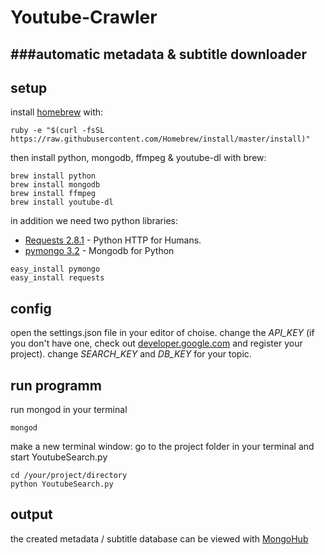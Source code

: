 Youtube-Crawler
====
###automatic metadata & subtitle downloader
--------------------

## setup
install [homebrew](https://www.brew.sh) with:

```
ruby -e "$(curl -fsSL https://raw.githubusercontent.com/Homebrew/install/master/install)"

```

then install python, mongodb, ffmpeg & youtube-dl with brew:

```
brew install python
brew install mongodb
brew install ffmpeg
brew install youtube-dl

```

in addition we need two python libraries:  
- [Requests 2.8.1](https://pypi.python.org/pypi/requests) - Python HTTP for Humans.   
- [pymongo 3.2](https://pypi.python.org/pypi/pymongo) - Mongodb for Python

```
easy_install pymongo
easy_install requests
```

## config
open the settings.json file in your editor of choise.
change the _API_KEY_ (if you don't have one, check out [developer.google.com](developer.google.com) and register your project).
change _SEARCH_KEY_ and _DB_KEY_ for your topic.


## run programm
run mongod in your terminal

```
mongod
```

make a new terminal window:
go to the project folder in your terminal and start YoutubeSearch.py

```
cd /your/project/directory
python YoutubeSearch.py
```

## output
the created metadata / subtitle database can be viewed with [MongoHub](https://github.com/jeromelebel/MongoHub-Mac/)
